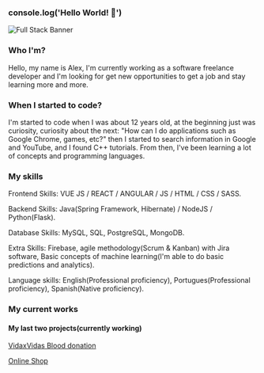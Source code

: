 ### console.log('Hello World! 👋')

![Full Stack Banner](https://metricoidtech.com/wp-content/uploads/2019/03/banner-meanstack-background.png)

### Who I'm?
Hello, my name is Alex, I'm currently working as a software freelance developer and I'm looking for get new opportunities to get a job and stay learning more and more.

### When I started to code?
I'm started to code when I was about 12 years old, at the beginning just was curiosity, curiosity about the next: "How can I do applications such as Google Chrome, games, etc?" then I started to search information in Google and YouTube, and I found C++ tutorials.
From then, I've been learning a lot of concepts and programming languages.

### My skills
Frontend Skills: VUE JS / REACT / ANGULAR / JS / HTML / CSS / SASS.

Backend Skills: Java(Spring Framework, Hibernate) / NodeJS / Python(Flask).

Database Skills: MySQL, SQL, PostgreSQL, MongoDB.

Extra Skills: Firebase, agile methodology(Scrum & Kanban) with Jira software, Basic concepts of machine learning(I'm able to do basic predictions and analytics).

Language skills: English(Professional proficiency), Portugues(Professional proficiency), Spanish(Native proficiency).

### My current works
#### My last two projects(currently working)
[VidaxVidas Blood donation](https://vidaxvidas.herokuapp.com/)

[Online Shop](https://mtienda.herokuapp.com/)
